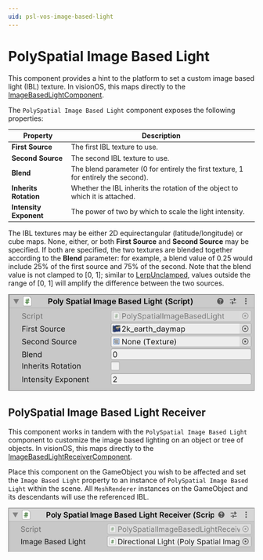 ```yaml
---
uid: psl-vos-image-based-light
---
```

# PolySpatial Image Based Light

This component provides a hint to the platform to set a custom image based light (IBL) texture.  In visionOS, this maps directly to the [ImageBasedLightComponent](https://developer.apple.com/documentation/realitykit/imagebasedlightcomponent).

The `PolySpatial Image Based Light` component exposes the following properties:

| **Property** | **Description** |
| --- | --- |
| **First Source** | The first IBL texture to use.  |
| **Second Source** | The second IBL texture to use. |
| **Blend** | The blend parameter (0 for entirely the first texture, 1 for entirely the second). |
| **Inherits Rotation** | Whether the IBL inherits the rotation of the object to which it is attached. |
| **Intensity Exponent** | The power of two by which to scale the light intensity. |

The IBL textures may be either 2D equirectangular (latitude/longitude) or cube maps.  None, either, or both **First Source** and **Second Source** may be specified.  If both are specified, the two textures are blended together according to the **Blend** parameter: for example, a blend value of 0.25 would include 25% of the first source and 75% of the second.  Note that the blend value is not clamped to [0, 1]; similar to [LerpUnclamped](https://docs.unity3d.com/ScriptReference/Mathf.LerpUnclamped.html), values outside the range of [0, 1] will amplify the difference between the two sources.

![PolySpatialImageBasedLight](images/ReferenceGuide/PolySpatialImageBasedLight.png)

## PolySpatial Image Based Light Receiver

This component works in tandem with the `PolySpatial Image Based Light` component to customize the image based lighting on an object or tree of objects.  In visionOS, this maps directly to the [ImageBasedLightReceiverComponent](https://developer.apple.com/documentation/realitykit/imagebasedlightreceivercomponent).

Place this component on the GameObject you wish to be affected and set the `Image Based Light` property to an instance of `PolySpatial Image Based Light` within the scene.  All `MeshRenderer` instances on the GameObject and its descendants will use the referenced IBL.

![PolySpatialImageBasedLightReceiver](images/ReferenceGuide/PolySpatialImageBasedLightReceiver.png)